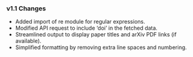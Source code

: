 ### v1.1 Changes
- Added import of re module for regular expressions.
- Modified API request to include ‘doi’ in the fetched data.
- Streamlined output to display paper titles and arXiv PDF links (if available).
- Simplified formatting by removing extra line spaces and numbering.
